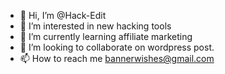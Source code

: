 - 👋 Hi, I’m @Hack-Edit
- 👀 I’m interested in new hacking tools
- 🌱 I’m currently learning affiliate marketing
- 💞️ I’m looking to collaborate on wordpress post.
- 📫 How to reach me bannerwishes@gmail.com

<!---
Hack-Edit/Hack-Edit is a ✨ special ✨ repository because its `README.md` (this file) appears on your GitHub profile.
You can click the Preview link to take a look at your changes.
--->
